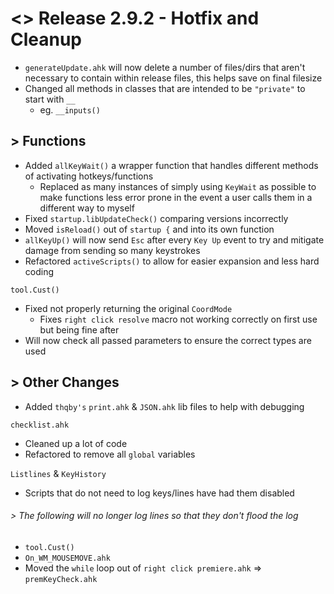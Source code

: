 # <> Release 2.9.2 - Hotfix and Cleanup
- `generateUpdate.ahk` will now delete a number of files/dirs that aren't necessary to contain within release files, this helps save on final filesize
- Changed all methods in classes that are intended to be `"private"` to start with `__`
    - eg. `__inputs()`

## > Functions
- Added `allKeyWait()` a wrapper function that handles different methods of activating hotkeys/functions
    - Replaced as many instances of simply using `KeyWait` as possible to make functions less error prone in the event a user calls them in a different way to myself
- Fixed `startup.libUpdateCheck()` comparing versions incorrectly
- Moved `isReload()` out of `startup {` and into its own function
- `allKeyUp()` will now send `Esc` after every `Key Up` event to try and mitigate damage from sending so many keystrokes
- Refactored `activeScripts()` to allow for easier expansion and less hard coding

`tool.Cust()`
- Fixed not properly returning the original `CoordMode`
    - Fixes `right click resolve` macro not working correctly on first use but being fine after
- Will now check all passed parameters to ensure the correct types are used

## > Other Changes
- Added `thqby's` `print.ahk` & `JSON.ahk` lib files to help with debugging

`checklist.ahk`
- Cleaned up a lot of code
- Refactored to remove all `global` variables

`Listlines` & `KeyHistory`
- Scripts that do not need to log keys/lines have had them disabled

###### > The following will no longer log lines so that they don't flood the log
- `tool.Cust()`
- `On_WM_MOUSEMOVE.ahk`
- Moved the `while` loop out of `right click premiere.ahk` => `premKeyCheck.ahk`